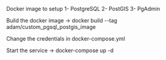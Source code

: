Docker image to setup
	1- PostgreSQL
	2- PostGIS
	3- PgAdmin
	
Build the docker image
 ->  docker build --tag adam/custom_pgsql_postgis_image 
 
Change the credentials in docker-compose.yml
 
Start the service
 ->  docker-compose up -d

